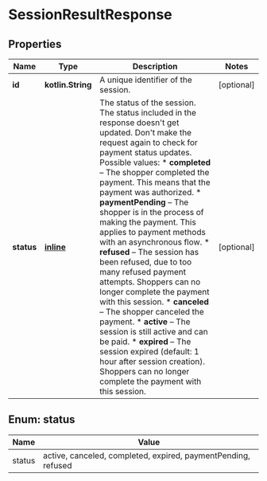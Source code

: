
# SessionResultResponse

## Properties
Name | Type | Description | Notes
------------ | ------------- | ------------- | -------------
**id** | **kotlin.String** | A unique identifier of the session. |  [optional]
**status** | [**inline**](#Status) | The status of the session. The status included in the response doesn&#39;t get updated. Don&#39;t make the request again to check for payment status updates.  Possible values:           * **completed** – The shopper completed the payment. This means that the payment was authorized.          * **paymentPending** – The shopper is in the process of making the payment. This applies to payment methods with an asynchronous flow.          * **refused** – The session has been refused, due to too many refused payment attempts. Shoppers can no longer complete the payment with this session.          * **canceled** – The shopper canceled the payment.          * **active** – The session is still active and can be paid.          * **expired** – The session expired (default: 1 hour after session creation). Shoppers can no longer complete the payment with this session.  |  [optional]


<a name="Status"></a>
## Enum: status
Name | Value
---- | -----
status | active, canceled, completed, expired, paymentPending, refused



